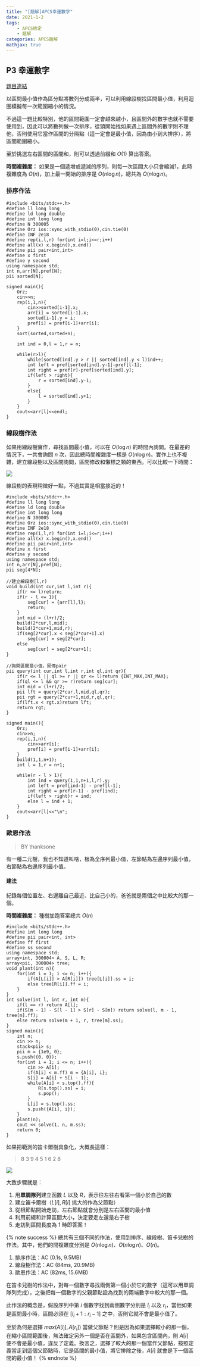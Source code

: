 ```yaml
---
title: "[題解]APCS幸運數字"
date: 2021-1-2
tags: 
    - APCS檢定
    - 題解
categories: APCS題解
mathjax: true
---
```


## P3 幸運數字
<!--more-->
[題目連結](https://zerojudge.tw/ShowProblem?problemid=g277)

以區間最小值作為區分點將數列分成兩半，可以利用線段樹找區間最小值，利用迴圈模擬每一次範圍縮小的情況。

不過這一題比較特別，他的區間範圍一定會越來越小，且區間外的數字也就不需要使用到，因此可以將數列做一次排序，從頭開始找如果遇上區間外的數字則不理他，否則使用它當作區間的分隔點（這一定會是最小值，因為由小到大排序），將區間範圍縮小。

至於挑選左右區間的區間和，則可以透過前綴和 $O(1)$ 算出答案。

**時間複雜度：** 如果是一個遞增或遞減的序列，則每一次區間大小只會縮減1，此時複雜度為 $O(n)$，加上最一開始的排序是 $O(n\log n)$，總共為 $O(n\log n)$。

### 排序作法

```cpp=
#include <bits/stdc++.h>
#define ll long long
#define ld long double
#define int long long
#define N 300005
#define Orz ios::sync_with_stdio(0),cin.tie(0)
#define INF 2e18
#define rep(i,l,r) for(int i=l;i<=r;i++)
#define all(x) x.begin(),x.end()
#define pii pair<int,int>
#define x first
#define y second
using namespace std;
int n,arr[N],pref[N];
pii sorted[N];

signed main(){
    Orz;
    cin>>n;
    rep(i,1,n){
        cin>>sorted[i-1].x;
        arr[i] = sorted[i-1].x;
        sorted[i-1].y = i;
        pref[i] = pref[i-1]+arr[i];
    }
    sort(sorted,sorted+n);

    int ind = 0,l = 1,r = n;

    while(r>l){
        while(sorted[ind].y > r || sorted[ind].y < l)ind++;
        int left = pref[sorted[ind].y-1]-pref[l-1];
        int right = pref[r]-pref[sorted[ind].y];
        if(left > right){
            r = sorted[ind].y-1;
        }
        else{
            l = sorted[ind].y+1;
        }
    }
    cout<<arr[l]<<endl;
}
```

### 線段樹作法

如果用線段樹實作，尋找區間最小值，可以在 $O(\log n)$ 的時間內詢問。在最差的情況下，一共會詢問 $n$ 次，因此總時間複雜度一樣是 $O(n\log n)$。實作上也不複雜，建立線段樹以及區間詢問，區間修改和懶標之類的東西。可以比較一下時間：

![](https://i.imgur.com/JlsbyYf.png)

線段樹的表現稍微好一點，不過其實是相當接近的！

```cpp=
#include <bits/stdc++.h>
#define ll long long
#define ld long double
#define int long long
#define N 300005
#define Orz ios::sync_with_stdio(0),cin.tie(0)
#define INF 2e18
#define rep(i,l,r) for(int i=l;i<=r;i++)
#define all(x) x.begin(),x.end()
#define pii pair<int,int>
#define x first
#define y second
using namespace std;
int n,arr[N],pref[N];
pii seg[4*N];

//建立線段樹[l,r)
void build(int cur,int l,int r){
    if(r <= l)return;
    if(r - l <= 1){
        seg[cur] = {arr[l],l};
        return;
    }
    int mid = (l+r)/2;
    build(2*cur,l,mid);
    build(2*cur+1,mid,r);
    if(seg[2*cur].x < seg[2*cur+1].x)
        seg[cur] = seg[2*cur];
    else
        seg[cur] = seg[2*cur+1];
}

//詢問區間最小值，回傳pair
pii query(int cur,int l,int r,int ql,int qr){
    if(r <= l || ql >= r || qr <= l)return {INT_MAX,INT_MAX};
    if(ql <= l && qr >= r)return seg[cur];
    int mid = (l+r)/2;
    pii lft = query(2*cur,l,mid,ql,qr);
    pii rgt = query(2*cur+1,mid,r,ql,qr);
    if(lft.x < rgt.x)return lft;
    return rgt;
}

signed main(){
    Orz;
    cin>>n;
    rep(i,1,n){
        cin>>arr[i];
        pref[i] = pref[i-1]+arr[i];
    }
    build(1,1,n+1);
    int l = 1,r = n+1;
    
    while(r - l > 1){
        int ind = query(1,1,n+1,l,r).y;
        int left = pref[ind-1] - pref[l-1];
        int right = pref[r-1] - pref[ind];
        if(left > right)r = ind;
        else l = ind + 1;
    }
    cout<<arr[l]<<"\n";
}
```

### 歐恩作法

> BY thanksone

有一種二元樹，我也不知道叫啥，根為全序列最小值，左節點為左邊序列最小值，右節點為右邊序列最小值。

#### 建法

紀錄每個位置左、右邊離自己最近、比自己小的，爸爸就是兩個之中比較大的那一個。

**時間複雜度：** 種樹加跑答案總共 $O(n)$

```cpp=
#include <bits/stdc++.h>
#define int long long
#define pii pair<int, int>
#define ff first
#define ss second
using namespace std;
array<int, 300004> A, S, L, R;
array<pii, 300004> tree;
void plant(int n){
    for(int i = 1; i <= n; i++){
        if(A[L[i]] > A[R[i]]) tree[L[i]].ss = i;
        else tree[R[i]].ff = i;
    }
}
int solve(int l, int r, int m){
    if(l == r) return A[l];
    if(S[m - 1] - S[l - 1] > S[r] - S[m]) return solve(l, m - 1, tree[m].ff);
    else return solve(m + 1, r, tree[m].ss);
}
signed main(){
    int n;
    cin >> n;
    stack<pii> s;
    pii m = {1e9, 0};
    s.push({0, 0});
    for(int i = 1; i <= n; i++){
        cin >> A[i];
        if(A[i] < m.ff) m = {A[i], i};
        S[i] = A[i] + S[i - 1];
        while(A[i] < s.top().ff){
            R[s.top().ss] = i;
            s.pop();
        }
        L[i] = s.top().ss;
        s.push({A[i], i});
    }
    plant(n);
    cout << solve(1, n, m.ss);
    return 0;
}
```

如果把範測的笛卡爾樹具象化，大概長這樣：
> 8
> 3 9 4 5 1 6 2 8

![](https://i.imgur.com/lqvdW31.png)

大致步驟就是：

1. 用**單調隊列**建立函數 $L$ 以及 $R$，表示往左往右看第一個小於自己的數
2. 建立笛卡爾樹（$L[i],R[i]$ 挑大的作為父節點）
3. 從根節點開始走訪，左右節點就會分別是左右區間的最小值
4. 利用前綴和計算區間大小，決定要走左還是右子樹
5. 走訪到區間長度為 $1$ 時即答案！

{% note success %}
總共有三個不同的作法，使用到排序、線段樹、笛卡兒樹的作法。其中，他們的間複雜度分別是 $O(n\log n)$、$O(n\log n)$、$O(n)$。

1. 排序作法：AC (0.1s, 9.5MB)
2. 線段樹作法：AC (84ms, 20.9MB)
3. 歐恩作法：AC (82ms, 15.6MB)

在笛卡兒樹的作法中，對每一個數字尋找兩側第一個小於它的數字（這可以用單調隊列完成），之後把每一個數字的父親節點設為找到的兩端數字中較大的那一個。

此作法的概念是，假設序列中第 $i$ 個數字找到兩側數字分別是 $l_i$ 以及 $r_i$，當他如果是區間最小時，區間必須在 $[l_i+1:r_i-1]$ 之中，否則它就不會是最小值了。

至於為何是選擇 $max(A[l_i],A[r_i])$ 當做父節點？則是因為如果選擇較小的那一個，在縮小區間範圍後，無法確定另外一個是否在區間外，如果包含區間內，則 $A[i]$ 便不會是最小值，違反了定義。換言之，選擇了較大的那一個當作父節點，按照定義當走到這個父節點時，它是區間的最小值，將它排除之後，$A[i]$ 就會是下一個區間的最小值！
{% endnote %}
